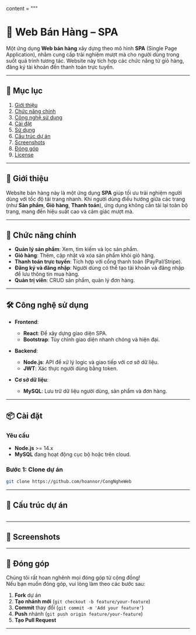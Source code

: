 content = """
# 🛒 **Web Bán Hàng – SPA**

Một ứng dụng **Web bán hàng** xây dựng theo mô hình **SPA** (Single Page Application), nhằm cung cấp trải nghiệm mượt mà cho người dùng trong suốt quá trình tương tác. Website này tích hợp các chức năng từ giỏ hàng, đăng ký tài khoản đến thanh toán trực tuyến.

---

## 🚀 **Mục lục**

1. [Giới thiệu](#giới-thiệu)  
2. [Chức năng chính](#chức-năng-chính)  
3. [Công nghệ sử dụng](#công-nghệ-sử-dụng)  
4. [Cài đặt](#cài-đặt)  
5. [Sử dụng](#sử-dụng)  
6. [Cấu trúc dự án](#cấu-trúc-dự-án)  
7. [Screenshots](#screenshots)  
8. [Đóng góp](#đóng-góp)  
9. [License](#license)  

---

## 📖 **Giới thiệu**

Website bán hàng này là một ứng dụng **SPA** giúp tối ưu trải nghiệm người dùng với tốc độ tải trang nhanh. Khi người dùng điều hướng giữa các trang (như **Sản phẩm**, **Giỏ hàng**, **Thanh toán**), ứng dụng không cần tải lại toàn bộ trang, mang đến hiệu suất cao và cảm giác mượt mà.  

---

## 🔑 **Chức năng chính**

- **Quản lý sản phẩm**: Xem, tìm kiếm và lọc sản phẩm.  
- **Giỏ hàng**: Thêm, cập nhật và xóa sản phẩm khỏi giỏ hàng.  
- **Thanh toán trực tuyến**: Tích hợp với cổng thanh toán (PayPal/Stripe).  
- **Đăng ký và đăng nhập**: Người dùng có thể tạo tài khoản và đăng nhập để lưu thông tin mua hàng.  
- **Quản trị viên**: CRUD sản phẩm, quản lý đơn hàng.  

---

## 🛠️ **Công nghệ sử dụng**

- **Frontend**:  
  - **React**: Để xây dựng giao diện SPA.  
  - **Bootstrap**: Tùy chỉnh giao diện nhanh chóng và hiện đại.

- **Backend**:  
  - **Node.js**: API để xử lý logic và giao tiếp với cơ sở dữ liệu.  
  - **JWT**: Xác thực người dùng bằng token.  

- **Cơ sở dữ liệu**:  
  - **MySQL**: Lưu trữ dữ liệu người dùng, sản phẩm và đơn hàng.  

---

## 📦 **Cài đặt**

### Yêu cầu
- **Node.js** >= 14.x  
- **MySQL** đang hoạt động cục bộ hoặc trên cloud.  

### Bước 1: Clone dự án
```bash
git clone https://github.com/hoannor/CongNgheWeb
```
---
## 📂 **Cấu trúc dự án**

```bash

```
---
## 📸 **Screenshots**
---
## 🤝 **Đóng góp**

Chúng tôi rất hoan nghênh mọi đóng góp từ cộng đồng!  
Nếu bạn muốn đóng góp, vui lòng làm theo các bước sau:

1. **Fork** dự án  
2. **Tạo nhánh mới** (`git checkout -b feature/your-feature`)  
3. **Commit** thay đổi (`git commit -m 'Add your feature'`)  
4. **Push** nhánh (`git push origin feature/your-feature`)  
5. **Tạo Pull Request**  
---